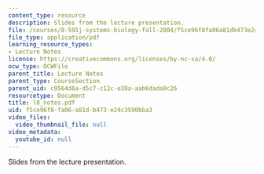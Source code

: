 ```yaml
---
content_type: resource
description: Slides from the lecture presentation.
file: /courses/8-591j-systems-biology-fall-2004/f5ce96f8fa06a81db473e24c3590bba3_l8_notes.pdf
file_type: application/pdf
learning_resource_types:
- Lecture Notes
license: https://creativecommons.org/licenses/by-nc-sa/4.0/
ocw_type: OCWFile
parent_title: Lecture Notes
parent_type: CourseSection
parent_uid: c9564d6a-d5c7-c12c-e38a-aab6dada0c26
resourcetype: Document
title: l8_notes.pdf
uid: f5ce96f8-fa06-a81d-b473-e24c3590bba3
video_files:
  video_thumbnail_file: null
video_metadata:
  youtube_id: null
---
```

Slides from the lecture presentation.